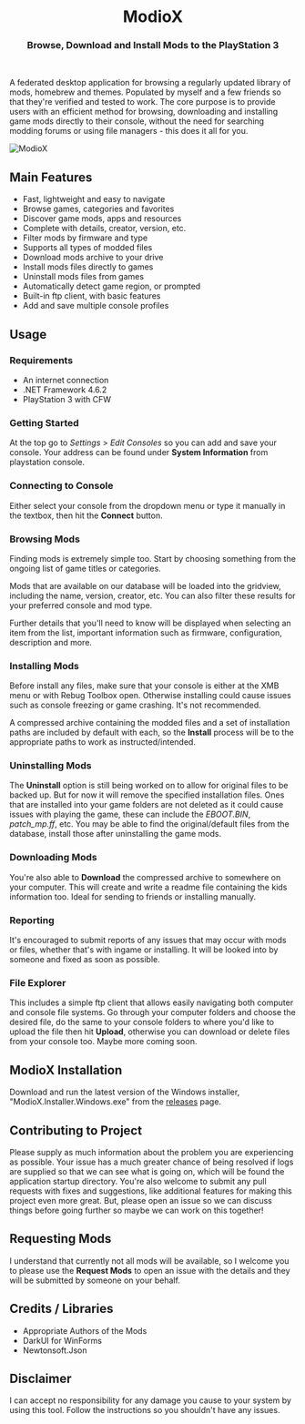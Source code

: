 <h1 align="center">ModioX</h1>

<h3 align="center">Browse, Download and Install Mods to the PlayStation 3</h3>
<div align="center">
</div>
<br />

A federated desktop application for browsing a regularly updated library of mods, homebrew and themes. Populated by myself and a few friends so that they're verified and tested to work. The core purpose is to provide users with an efficient method for browsing, downloading and installing game mods directly to their console, without the need for searching modding forums or using file managers - this does it all for you.

![ModioX](https://github.com/ohhsoash/ModioX/blob/master/Images/Screenshot1.png?raw=true) 

## Main Features
* Fast, lightweight and easy to navigate
* Browse games, categories and favorites
* Discover game mods, apps and resources
* Complete with details, creator, version, etc. 
* Filter mods by firmware and type
* Supports all types of modded files
* Download mods archive to your drive
* Install mods files directly to games
* Uninstall mods files from games
* Automatically detect game region, or prompted
* Built-in ftp client, with basic features
* Add and save multiple console profiles

## Usage

### Requirements
* An internet connection
* .NET Framework 4.6.2
* PlayStation 3 with CFW

### Getting Started
At the top go to _Settings_ > _Edit Consoles_ so you can add and save your console. Your address can be found under **System Information** from playstation console.

### Connecting to Console
Either select your console from the dropdown menu or type it manually in the textbox, then hit the **Connect** button.

### Browsing Mods
Finding mods is extremely simple too. Start by choosing something from the ongoing list of game titles or categories. 

Mods that are available on our database will be loaded into the gridview, including the name, version, creator, etc. You can also filter these results for your preferred console and mod type. 

Further details that you'll need to know will be displayed when selecting an item from the list, important information such as firmware, configuration, description and more. 

### Installing Mods
Before install any files, make sure that your console is either at the XMB menu or with Rebug Toolbox open. Otherwise installing could cause issues such as console freezing or game crashing. It's not recommended. 

A compressed archive containing the modded files and a set of installation paths are included by default with each, so the **Install** process will be to the appropriate paths to work as instructed/intended.

### Uninstalling Mods
The **Uninstall** option is still being worked on to allow for original files to be backed up. But for now it will remove the specified installation files. Ones that are installed into your game folders are not deleted as it could cause issues with playing the game, these can include the _EBOOT.BIN_, _patch_mp.ff_, etc. You may be able to find the original/default files from the database, install those after uninstalling the game mods. 

### Downloading Mods
You're also able to **Download** the compressed archive to somewhere on your computer. This will create and write a readme file containing the kids information too. Ideal for sending to friends or installing manually.

### Reporting
It's encouraged to submit reports of any issues that may occur with mods or files, whether that's with ingame or installing. It will be looked into by someone and fixed as soon as possible.

### File Explorer
This includes a simple ftp client that allows easily navigating both computer and console file systems. Go through your computer folders and choose the desired file, do the same to your console folders to where you'd like to upload the file then hit **Upload**, otherwise you can download or delete files from your console too. Maybe more coming soon. 

## ModioX Installation
Download and run the latest version of the Windows installer, "ModioX.Installer.Windows.exe" from the [releases](https://github.com/ohhsoash/ModioX/releases/latest) page.

## Contributing to Project
Please supply as much information about the problem you are experiencing as possible. Your issue has a much greater chance of being resolved if logs are supplied so that we can see what is going on, which will be found the application startup directory. You're also welcome to submit any pull requests with fixes and suggestions, like additional features for making this project even more great. But, please open an issue so we can discuss things before going further so maybe we can work on this together!

## Requesting Mods
I understand that currently not all mods will be available, so I welcome you to please use the **Request Mods** to open an issue with the details and they will be submitted by someone on your behalf.

## Credits / Libraries
- Appropriate Authors of the Mods
- DarkUI for WinForms
- Newtonsoft.Json

## Disclaimer
I can accept no responsibility for any damage you cause to your system by using this tool. Follow the instructions so you shouldn't have any issues.
